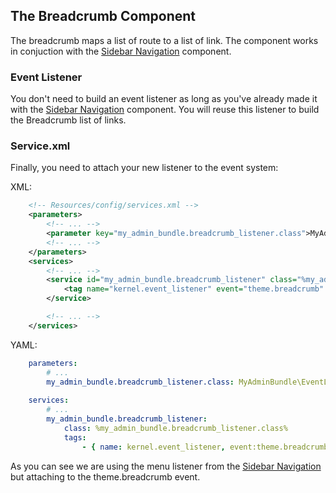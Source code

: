 ## The Breadcrumb Component

The breadcrumb maps a list of route to a list of link. The component works
in conjuction with the [Sidebar Navigation](sidebar_navigation.md) component.

### Event Listener

You don't need to build an event listener as long as you've already made it with
the [Sidebar Navigation](sidebar_navigation.md) component. You will 
reuse this listener to build the Breadcrumb list of links.

### Service.xml

Finally, you need to attach your new listener to the event system:

XML: 

```xml
	<!-- Resources/config/services.xml -->
	<parameters>
		<!-- ... -->
		<parameter key="my_admin_bundle.breadcrumb_listener.class">MyAdminBundle\EventListener\MyMenuItemListListener</parameter>
		<!-- ... -->
	</parameters>
	<services>
		<!-- ... -->
		<service id="my_admin_bundle.breadcrumb_listener" class="%my_admin_bundle.breadcrumb_listener.class%">
	        <tag name="kernel.event_listener" event="theme.breadcrumb" method="onSetupMenu" />
	    </service>

		<!-- ... -->
	</services>
```

YAML: 

```yaml
	parameters:
		# ...
        my_admin_bundle.breadcrumb_listener.class: MyAdminBundle\EventListener\MyMenuItemListListener
    
    services:
        # ...
        my_admin_bundle.breadcrumb_listener:
            class: %my_admin_bundle.breadcrumb_listener.class%
            tags:
                - { name: kernel.event_listener, event:theme.breadcrumb, method:onSetupMenu }
```
As you can see we are using the menu listener from the [Sidebar Navigation](sidebar_navigation.md) 
but attaching to the theme.breadcrumb event.
